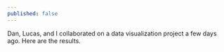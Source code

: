 ```yaml
---
published: false
---
```

Dan, Lucas, and I collaborated on a data visualization project a few days ago. Here are the results.
